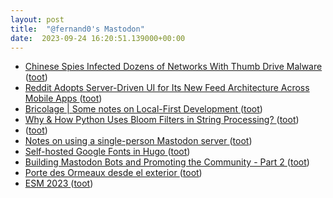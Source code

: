 ```yaml
---
layout: post
title:  "@fernand0's Mastodon"
date:  2023-09-24 16:20:51.139000+00:00
---
```

*  [Chinese Spies Infected Dozens of Networks With Thumb Drive Malware ](https://www.wired.com/story/china-usb-sogu-malware) ([toot](https://mastodon.social/@fernand0/111121036157734761))
*  [Reddit Adopts Server-Driven UI for Its New Feed Architecture Across Mobile Apps ](https://www.infoq.com/news/2023/09/reddit-feed-server-driven-ui) ([toot](https://mastodon.social/@fernand0/111120821867487444))
*  [Bricolage \| Some notes on Local-First Development ](https://bricolage.io/some-notes-on-local-first-development) ([toot](https://mastodon.social/@fernand0/111120619686461135))
*  [Why & How Python Uses Bloom Filters in String Processing? ](https://codeconfessions.substack.com/p/cpython-bloom-filter-usag) ([toot](https://mastodon.social/@fernand0/111120270338079387))
*  [ ](https://mastodon.social/@VictorMoral) ([toot](https://mastodon.social/@fernand0/111120220339561297))
*  [Notes on using a single-person Mastodon server ](https://jvns.ca/blog/2023/08/11/some-notes-on-mastodon) ([toot](https://mastodon.social/@fernand0/111120029751353307))
*  [Self-hosted Google Fonts in Hugo ](https://rednafi.com/misc/self_hosted_google_fonts_in_hugo) ([toot](https://mastodon.social/@fernand0/111119825687319984))
*  [Building Mastodon Bots and Promoting the Community - Part 2 ](https://cosimameyer.com/post/2023-09-17-building-mastodon-bots-and-promoting-the-community-part-2) ([toot](https://mastodon.social/@fernand0/111119704833599920))
*  [Porte des Ormeaux desde el exterior ](https://www.flickr.com/photos/fernand0/53207577259) ([toot](https://mastodon.social/@fernand0/111119562290336068))
*  [ESM 2023 ](https://www.eurosis.org/conf/esm/2023/index.htm) ([toot](https://mastodon.social/@fernand0/111119394067970734))
